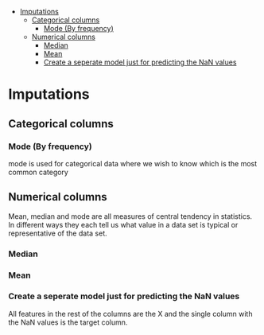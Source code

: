 <!--ts-->
   * [Imputations](#imputations)
      * [Categorical columns](#categorical-columns)
         * [Mode (By frequency)](#mode-by-frequency)
      * [Numerical columns](#numerical-columns)
         * [Median](#median)
         * [Mean](#mean)
         * [Create a seperate model just for predicting the NaN values](#create-a-seperate-model-just-for-predicting-the-nan-values)

<!-- Added by: gil_diy, at: Wed 26 Jan 2022 20:34:14 IST -->

<!--te-->


# Imputations


## Categorical columns

### Mode (By frequency)

mode is used for categorical data where we wish to know which is the most common category

## Numerical columns

Mean, median and mode are all measures of central tendency in statistics. In different ways they each tell us what value in a data set is typical or representative of the data set.


### Median

### Mean

### Create a seperate model just for predicting the NaN values

All features in the rest of the columns are the X and the single column with the
NaN values is the target column.
